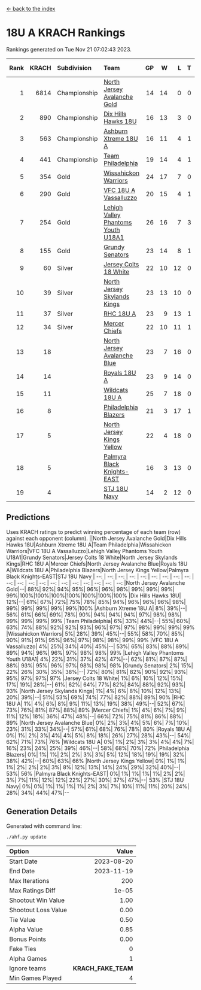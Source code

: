 [<- back to the index](readme.md)
# 18U A KRACH Rankings
Rankings generated on Tue Nov 21 07:02:43 2023.

Rank|KRACH|Subdivision|Team|GP|W|L|T|OTW|OTL|SoS|Exp Wins|Win Diff
---:|---:|:---|:---|---:|---:|---:|---:|---:|---:|---:|---:|---:
1|6814|Championship|[North Jersey Avalanche Gold](https://gamesheetstats.com/seasons/3659/teams/140737/schedule)|14|14|0|0|0|0|87|14.8|-0.0
2|890|Championship|[Dix Hills Hawks 18U](https://gamesheetstats.com/seasons/3659/teams/140731/schedule)|16|13|3|0|1|0|567|13.9|0.0
3|563|Championship|[Ashburn Xtreme 18U A](https://gamesheetstats.com/seasons/3659/teams/140730/schedule)|16|11|4|1|1|0|260|12.4|0.0
4|441|Championship|[Team Philadelphia](https://gamesheetstats.com/seasons/3659/teams/140745/schedule)|19|14|4|1|0|0|218|15.4|0.0
5|354|Gold|[Wissahickon Warriors](https://gamesheetstats.com/seasons/3659/teams/140748/schedule)|24|17|7|0|0|0|231|17.9|0.0
6|290|Gold|[VFC 18U A Vassalluzzo](https://gamesheetstats.com/seasons/3659/teams/140746/schedule)|20|15|4|1|2|1|134|16.4|0.0
7|254|Gold|[Lehigh Valley Phantoms Youth U18A1](https://gamesheetstats.com/seasons/3659/teams/140734/schedule)|26|16|7|3|0|0|207|18.4|0.0
8|155|Gold|[Grundy Senators](https://gamesheetstats.com/seasons/3659/teams/140732/schedule)|23|14|8|1|0|0|200|15.4|0.0
9|60|Silver|[Jersey Colts 18 White](https://gamesheetstats.com/seasons/3659/teams/140733/schedule)|22|10|12|0|0|2|1018|10.9|0.0
10|39|Silver|[North Jersey Skylands Kings](https://gamesheetstats.com/seasons/3659/teams/140739/schedule)|23|13|10|0|1|1|941|13.9|0.0
11|37|Silver|[RHC 18U A](https://gamesheetstats.com/seasons/3659/teams/140742/schedule)|23|9|13|1|0|1|182|10.4|0.0
12|34|Silver|[Mercer Chiefs](https://gamesheetstats.com/seasons/3659/teams/140735/schedule)|22|10|11|1|0|1|661|11.4|0.0
13|18||[North Jersey Avalanche Blue](https://gamesheetstats.com/seasons/3659/teams/140736/schedule)|23|7|16|0|0|1|173|7.9|0.0
14|14||[Royals 18U A](https://gamesheetstats.com/seasons/3659/teams/140743/schedule)|23|9|14|0|1|0|125|9.9|0.0
15|11||[Wildcats 18U A](https://gamesheetstats.com/seasons/3659/teams/140747/schedule)|25|7|18|0|1|1|844|7.9|0.0
16|8||[Philadelphia Blazers](https://gamesheetstats.com/seasons/3659/teams/140741/schedule)|21|3|17|1|0|2|191|4.4|0.0
17|5||[North Jersey Kings Yellow](https://gamesheetstats.com/seasons/3659/teams/140738/schedule)|22|4|18|0|1|0|670|4.9|0.0
18|5||[Palmyra Black Knights-EAST](https://gamesheetstats.com/seasons/3659/teams/140740/schedule)|16|3|13|0|2|0|114|3.9|0.0
19|4||[STJ 18U Navy](https://gamesheetstats.com/seasons/3659/teams/140744/schedule)|14|2|12|0|0|0|127|2.9|0.0

## Predictions
Uses KRACH ratings to predict winning percentage of each team (row) against each opponent (column).
||North Jersey Avalanche Gold|Dix Hills Hawks 18U|Ashburn Xtreme 18U A|Team Philadelphia|Wissahickon Warriors|VFC 18U A Vassalluzzo|Lehigh Valley Phantoms Youth U18A1|Grundy Senators|Jersey Colts 18 White|North Jersey Skylands Kings|RHC 18U A|Mercer Chiefs|North Jersey Avalanche Blue|Royals 18U A|Wildcats 18U A|Philadelphia Blazers|North Jersey Kings Yellow|Palmyra Black Knights-EAST|STJ 18U Navy
| --: | --: | --: | --: | --: | --: | --: | --: | --: | --: | --: | --: | --: | --: | --: | --: | --: | --: | --: | --: 
|North Jersey Avalanche Gold|--| 88%| 92%| 94%| 95%| 96%| 96%| 98%| 99%| 99%| 99%| 99%|100%|100%|100%|100%|100%|100%|100%
|Dix Hills Hawks 18U| 12%|--| 61%| 67%| 72%| 75%| 78%| 85%| 94%| 96%| 96%| 96%| 98%| 99%| 99%| 99%| 99%| 99%|100%
|Ashburn Xtreme 18U A|  8%| 39%|--| 56%| 61%| 66%| 69%| 78%| 90%| 94%| 94%| 94%| 97%| 98%| 98%| 99%| 99%| 99%| 99%
|Team Philadelphia|  6%| 33%| 44%|--| 55%| 60%| 63%| 74%| 88%| 92%| 92%| 93%| 96%| 97%| 97%| 98%| 99%| 99%| 99%
|Wissahickon Warriors|  5%| 28%| 39%| 45%|--| 55%| 58%| 70%| 85%| 90%| 91%| 91%| 95%| 96%| 97%| 98%| 98%| 99%| 99%
|VFC 18U A Vassalluzzo|  4%| 25%| 34%| 40%| 45%|--| 53%| 65%| 83%| 88%| 89%| 89%| 94%| 96%| 96%| 97%| 98%| 98%| 99%
|Lehigh Valley Phantoms Youth U18A1|  4%| 22%| 31%| 37%| 42%| 47%|--| 62%| 81%| 87%| 87%| 88%| 93%| 95%| 96%| 97%| 98%| 98%| 98%
|Grundy Senators|  2%| 15%| 22%| 26%| 30%| 35%| 38%|--| 72%| 80%| 81%| 82%| 90%| 92%| 93%| 95%| 97%| 97%| 97%
|Jersey Colts 18 White|  1%|  6%| 10%| 12%| 15%| 17%| 19%| 28%|--| 61%| 62%| 64%| 77%| 82%| 84%| 88%| 92%| 93%| 93%
|North Jersey Skylands Kings|  1%|  4%|  6%|  8%| 10%| 12%| 13%| 20%| 39%|--| 51%| 53%| 69%| 74%| 77%| 82%| 88%| 89%| 90%
|RHC 18U A|  1%|  4%|  6%|  8%|  9%| 11%| 13%| 19%| 38%| 49%|--| 52%| 67%| 73%| 76%| 81%| 87%| 88%| 89%
|Mercer Chiefs|  1%|  4%|  6%|  7%|  9%| 11%| 12%| 18%| 36%| 47%| 48%|--| 66%| 72%| 75%| 81%| 86%| 88%| 89%
|North Jersey Avalanche Blue|  0%|  2%|  3%|  4%|  5%|  6%|  7%| 10%| 23%| 31%| 33%| 34%|--| 57%| 61%| 68%| 76%| 78%| 80%
|Royals 18U A|  0%|  1%|  2%|  3%|  4%|  4%|  5%|  8%| 18%| 26%| 27%| 28%| 43%|--| 54%| 62%| 71%| 73%| 76%
|Wildcats 18U A|  0%|  1%|  2%|  3%|  3%|  4%|  4%|  7%| 16%| 23%| 24%| 25%| 39%| 46%|--| 58%| 68%| 70%| 72%
|Philadelphia Blazers|  0%|  1%|  1%|  2%|  2%|  3%|  3%|  5%| 12%| 18%| 19%| 19%| 32%| 38%| 42%|--| 60%| 63%| 66%
|North Jersey Kings Yellow|  0%|  1%|  1%|  1%|  2%|  2%|  2%|  3%|  8%| 12%| 13%| 14%| 24%| 29%| 32%| 40%|--| 53%| 56%
|Palmyra Black Knights-EAST|  0%|  1%|  1%|  1%|  1%|  2%|  2%|  3%|  7%| 11%| 12%| 12%| 22%| 27%| 30%| 37%| 47%|--| 53%
|STJ 18U Navy|  0%|  0%|  1%|  1%|  1%|  1%|  2%|  3%|  7%| 10%| 11%| 11%| 20%| 24%| 28%| 34%| 44%| 47%|--

## Generation Details

Generated with command line:
```
./ahf.py update
```

| Option | Value |
| :----- | ----: |
| Start Date | 2023-08-20 |
| End Date | 2023-11-19 |
| Max Iterations | 200 |
| Max Ratings Diff | 1e-05 |
| Shootout Win Value | 1.00 |
| Shootout Loss Value | 0.00 |
| Tie Value | 0.50 |
| Alpha Value | 0.85 |
| Bonus Points | 0.00 |
| Fake Ties | 0 |
| Alpha Games | 1 |
| Ignore teams | __KRACH_FAKE_TEAM__ |
| Min Games Played | 4 |

